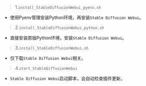 > 1.`install_StableDiffusionWebui_pyenv.sh`
- 使用Pyenv管理安装Python环境，再安装`Stable Diffusion Webui`。

> 2.`install_StableDiffusionWebui_python.sh`
- 直接安装原版Python环境，安装`Stable Diffusion Webui`。

> 3.`install_StableDiffusionWebui.sh`
- 仅下载`Stable Diffusion Webui`相关。

> 4.`start_StableDiffusionWebui`
- `Stable Diffusion Webui`启动脚本，会自动检查插件更新。
